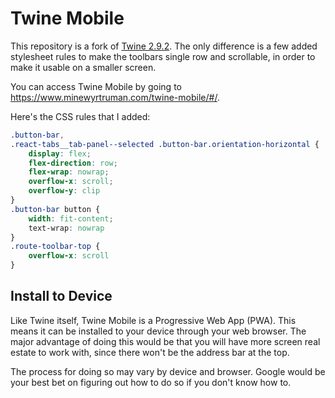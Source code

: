 # Twine Mobile

This repository is a fork of [Twine 2.9.2](http://twinery.org/2). The only difference is a few added stylesheet rules to make the toolbars single row and scrollable, in order to make it usable on a smaller screen.

You can access Twine Mobile by going to <https://www.minewyrtruman.com/twine-mobile/#/>.

Here's the CSS rules that I added: 

```css
.button-bar,
.react-tabs__tab-panel--selected .button-bar.orientation-horizontal {
    display: flex;
    flex-direction: row;
    flex-wrap: nowrap;
    overflow-x: scroll;
    overflow-y: clip
}
.button-bar button {
    width: fit-content;
    text-wrap: nowrap
}
.route-toolbar-top {
    overflow-x: scroll
}
```

## Install to Device

Like Twine itself, Twine Mobile is a Progressive Web App (PWA). This means it can be installed to your device through your web browser. The major advantage of doing this would be that you will have more screen real estate to work with, since there won't be the address bar at the top. 

The process for doing so may vary by device and browser. Google would be your best bet on figuring out how to do so if you don't know how to.
